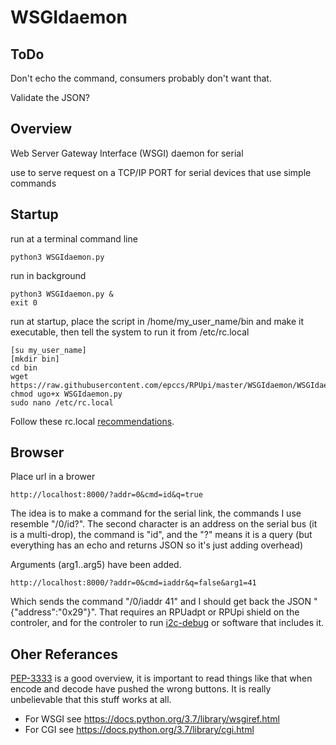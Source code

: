 # WSGIdaemon

## ToDo

Don't echo the command, consumers probably don't want that.

Validate the JSON?


## Overview

Web Server Gateway Interface (WSGI) daemon for serial

use to serve request on a TCP/IP PORT for serial devices that use simple commands 

## Startup

run at a terminal command line

```
python3 WSGIdaemon.py
```

run in background

```
python3 WSGIdaemon.py &
exit 0
```

run at startup, place the script in /home/my_user_name/bin and make it executable, then tell the system to run it from /etc/rc.local

```
[su my_user_name]
[mkdir bin]
cd bin
wget https://raw.githubusercontent.com/epccs/RPUpi/master/WSGIdaemon/WSGIdaemon.py
chmod ugo+x WSGIdaemon.py
sudo nano /etc/rc.local
```

Follow these rc.local [recommendations].

[recommendations]: https://www.raspberrypi.org/documentation/linux/usage/rc-local.md


## Browser

Place url in a brower

```
http://localhost:8000/?addr=0&cmd=id&q=true
```

The idea is to make a command for the serial link, the commands I use resemble "/0/id?". The second character is an address on the serial bus (it is a multi-drop), the command is "id", and the "?" means it is a query (but everything has an echo and returns JSON so it's just adding overhead)

Arguments (arg1..arg5) have been added.

```
http://localhost:8000/?addr=0&cmd=iaddr&q=false&arg1=41
```

Which sends the command "/0/iaddr 41" and I should get back the JSON "{"address":"0x29"}". That requires an RPUadpt or RPUpi shield on the controler, and for the controler to run [i2c-debug] or software that includes it.

[i2c-debug]: https://github.com/epccs/RPUno/tree/master/i2c-debug


## Oher Referances

[PEP-3333] is a good overview, it is important to read things like that when encode and decode have pushed the wrong buttons. It is really unbelievable that this stuff works at all. 

[PEP-3333]: https://www.python.org/dev/peps/pep-3333/

* For WSGI see https://docs.python.org/3.7/library/wsgiref.html
* For CGI see https://docs.python.org/3.7/library/cgi.html
